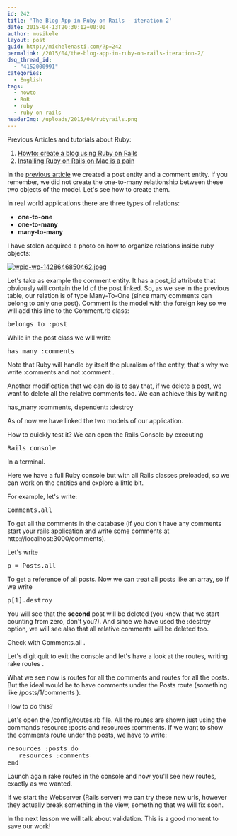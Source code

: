 ```yaml
---
id: 242
title: 'The Blog App in Ruby on Rails - iteration 2'
date: 2015-04-13T20:30:12+00:00
author: musikele
layout: post
guid: http://michelenasti.com/?p=242
permalink: /2015/04/the-blog-app-in-ruby-on-rails-iteration-2/
dsq_thread_id:
  - "4152000991"
categories:
  - English
tags:
  - howto
  - RoR
  - ruby
  - ruby on rails
headerImg: /uploads/2015/04/rubyrails.png
---
```

Previous Articles and tutorials about Ruby:

  1. [Howto: create a blog using Ruby on Rails](http://michelenasti.com/2015/03/howto-create-a-blog-with-ruby-on-rails/)
  2. [Installing Ruby on Rails on Mac is a pain](http://michelenasti.com/2015/03/installing-ruby-on-rails-on-mac-10-10-is-a-pain/)

In the [previous article](http://michelenasti.com/2015/03/howto-create-a-blog-with-ruby-on-rails/) we created a <span class="lang:default decode:true  crayon-inline">post</span>  entity and a <span class="lang:default decode:true  crayon-inline ">comment</span> entity. If you remember, we did not create the one-to-many relationship between these two objects of the model. Let's see how to create them.

In real world applications there are three types of relations:

  * **one-to-one**
  * **one-to-many**
  * **many-to-many**

I have <del>stolen</del> acquired a photo on how to organize relations inside ruby objects:

[<img class="aligncenter wp-image-257 " src="https://i1.wp.com/michelenasti.com/uploads/2015/04/wpid-wp-1428646850462.jpeg?resize=522%2C148" alt="wpid-wp-1428646850462.jpeg" srcset="https://i1.wp.com/michelenasti.com/uploads/2015/04/wpid-wp-1428646850462.jpeg?resize=300%2C85 300w, https://i1.wp.com/michelenasti.com/uploads/2015/04/wpid-wp-1428646850462.jpeg?resize=1024%2C291 1024w, https://i1.wp.com/michelenasti.com/uploads/2015/04/wpid-wp-1428646850462.jpeg?w=1346 1346w" sizes="(max-width: 522px) 100vw, 522px" data-recalc-dims="1" />](https://i1.wp.com/michelenasti.com/uploads/2015/04/wpid-wp-1428646850462.jpeg)

Let's take as example the <span class="lang:default decode:true  crayon-inline">comment</span> entity. It has a <span class="lang:default decode:true  crayon-inline ">post_id</span>  attribute that obviously will contain the Id of the <span class="lang:default decode:true  crayon-inline ">post</span>  linked. So, as we see in the previous table, our relation is of type Many-To-One (since many comments can belong to only one post). <span class="lang:default decode:true  crayon-inline ">Comment</span> is the model with the foreign key so we will add this line to the <span class="lang:default decode:true  crayon-inline ">Comment.rb</span>  class:

<pre class="lang:ruby decode:true">belongs_to :post</pre>

While in the <span class="lang:default decode:true  crayon-inline ">post</span> class we will write

<pre class="lang:ruby decode:true">has_many :comments</pre>

Note that Ruby will handle by itself the pluralism of the entity, that's why we write <span class="lang:default decode:true  crayon-inline ">:comments</span>  and not <span class="lang:default decode:true  crayon-inline ">:comment</span> .

Another modification that we can do is to say that, if we delete a post, we want to delete all the relative comments too. We can achieve this by writing

<span class="lang:ruby decode:true  crayon-inline ">has_many :comments, dependent: :destroy</span>

As of now we have linked the two models of our application.

How to quickly test it? We can open the Rails Console by executing

<pre class="lang:default decode:true ">Rails console</pre>

In a terminal.

Here we have a full Ruby console but with all Rails classes preloaded, so we can work on the entities and explore a little bit.

For example, let's write:

<pre class="lang:ruby decode:true ">Comments.all</pre>

To get all the comments in the database (if you don't have any comments start your rails application and write some comments at http://localhost:3000/comments).

Let's write

<pre class="lang:ruby decode:true ">p = Posts.all</pre>

To get a reference of all posts. Now we can treat all posts like an array, so If we write

<pre class="lang:ruby decode:true ">p[1].destroy</pre>

You will see that the **second** post will be deleted (you know that we start counting from zero, don't you?). And since we have used the <span class="lang:default decode:true  crayon-inline ">:destroy</span>  option, we will see also that all relative comments will be deleted too.

Check with <span class="lang:default decode:true  crayon-inline ">Comments.all</span> .

Let's digit quit to exit the console and let's have a look at the routes, writing <span class="lang:default decode:true  crayon-inline ">rake routes</span> .

What we see now is routes for all the comments and routes for all the posts. But the ideal would be to have comments under the Posts route (something like <span class="lang:default decode:true  crayon-inline ">/posts/1/comments</span> ).

How to do this?

Let's open the <span class="lang:default decode:true  crayon-inline ">/config/routes.rb</span>  file. All the routes are shown just using the commands <span class="lang:default decode:true  crayon-inline ">resource :posts</span>  and <span class="lang:default decode:true  crayon-inline">resources :comments</span>. If we want to show the comments route under the posts, we have to write:

<pre class="lang:default decode:true ">resources :posts do
   resources :comments
end</pre>

 

Launch again <span class="lang:default decode:true  crayon-inline">rake routes</span> in the console and now you'll see new routes, exactly as we wanted.

If we start the Webserver (Rails server) we can try these new urls, however they actually break something in the view, something that we will fix soon.

In the next lesson we will talk about validation. This is a good moment to save our work!

 